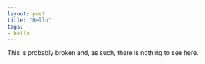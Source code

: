 ```yaml
---
layout: post
title: "Hello"
tags:
- hello
---
```


This is probably broken and, as such, there is nothing to see here.
